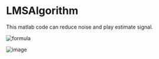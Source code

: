 # LMSAlgorithm
This matlab code can reduce noise and play estimate signal.


![formula](https://user-images.githubusercontent.com/7072483/203242634-0bd7fe70-133a-4847-8f08-d72878a1c857.jpg)


![image](https://user-images.githubusercontent.com/7072483/203238671-7bc62786-6d5e-4a8a-85b6-11e69b095501.jpg)
